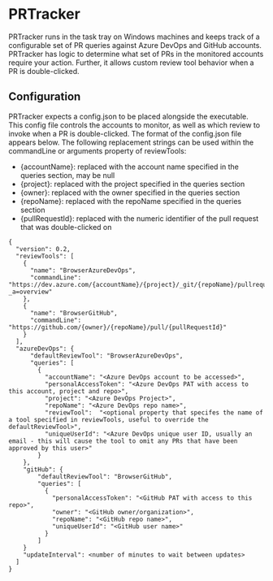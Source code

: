 # PRTracker

PRTracker runs in the task tray on Windows machines and keeps track of a configurable set of PR queries against Azure DevOps and GitHub accounts. PRTracker has logic to determine what set of PRs in the monitored accounts require your action. Further, it allows custom review tool behavior when a PR is double-clicked. 

## Configuration

PRTracker expects a config.json to be placed alongside the executable. This config file controls the accounts to monitor, as well as which review to invoke when a PR is double-clicked. The format of the config.json file appears below. The following replacement strings can be used within the commandLine or arguments property of reviewTools:

* {accountName}: replaced with the account name specified in the queries section, may be null
* {project}: replaced with the project specified in the queries section
* {owner}: replaced with the owner specified in the queries section
* {repoName}: replaced with the repoName specified in the queries section
* {pullRequestId}: replaced with the numeric identifier of the pull request that was double-clicked on

```
{
  "version": 0.2,
  "reviewTools": [
    {
      "name": "BrowserAzureDevOps",
      "commandLine": "https://dev.azure.com/{accountName}/{project}/_git/{repoName}/pullrequest/{pullRequestId}?_a=overview"
    },
    {
      "name": "BrowserGitHub",
      "commandLine": "https://github.com/{owner}/{repoName}/pull/{pullRequestId}"
    }
  ],
  "azureDevOps": {
	  "defaultReviewTool": "BrowserAzureDevOps",
	  "queries": [
		{
		  "accountName": "<Azure DevOps account to be accessed>",
		  "personalAccessToken": "<Azure DevOps PAT with access to this account, project and repo>",
		  "project": "<Azure DevOps Project>",
		  "repoName": "<Azure DevOps repo name>",
		  "reviewTool":  "<optional property that specifes the name of a tool specified in reviewTools, useful to override the defaultReviewTool>",
		  "uniqueUserId": "<Azure DevOps unique user ID, usually an email - this will cause the tool to omit any PRs that have been approved by this user>"
		}
	},
	"gitHub": {
		"defaultReviewTool": "BrowserGitHub",
		"queries": [
		  {
			"personalAccessToken": "<GitHub PAT with access to this repo>",
			"owner": "<GitHub owner/organization>",
			"repoName": "<GitHub repo name>",
			"uniqueUserId": "<GitHub user name>"
		  }
		]	
	}
    "updateInterval": <number of minutes to wait between updates>
  ]
}
```